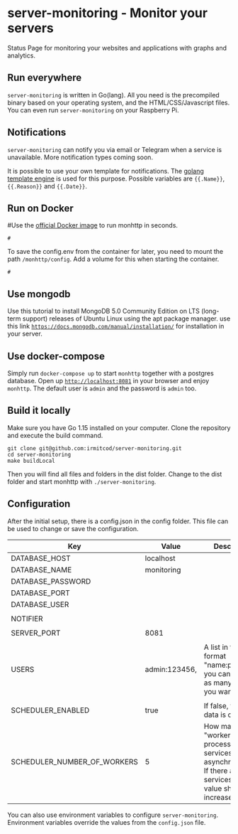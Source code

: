 # server-monitoring - Monitor your servers

Status Page for monitoring your websites and applications with graphs and analytics.

## Run everywhere

`server-monitoring` is written in Go(lang). All you need is the precompiled binary based on your operating system, and the
HTML/CSS/Javascript files. You can even run `server-monitoring` on your Raspberry Pi.

## Notifications

`server-monitoring` can notify you via email or Telegram when a service is unavailable. More notification types coming soon.

It is possible to use your own template for notifications. The [golang template engine](https://golang.org/pkg/text/template/#example_Template) is used for this purpose. Possible variables are `{{.Name}}`, `{{.Reason}}` and `{{.Date}}`.

## Run on Docker

#Use the [official Docker image](https://hub.docker.com/r/koloooo/monhttp) to run monhttp in seconds.

``` shell
#
```

To save the config.env from the container for later, you need to mount the path `/monhttp/config`. Add a volume for this
when starting the container.

``` shell
#
```
## Use mongodb
Use this tutorial to install MongoDB 5.0 Community Edition on LTS (long-term support) releases of Ubuntu Linux using the apt package manager.
 use this link [`https://docs.mongodb.com/manual/installation/`](https://docs.mongodb.com/manual/installation/) for installation in your server.

## Use docker-compose

Simply run `docker-compose up` to start `monhttp` together with a postgres database. Open
up [`http://localhost:8081`](http://localhost:8081) in your browser and enjoy `monhttp`. The default user is `admin` and
the password is `admin` too.

## Build it locally

Make sure you have Go 1.15 installed on your computer. Clone the repository and execute the build
command.

``` shell
git clone git@github.com:irmitcod/server-monitoring.git
cd server-monitoring
make buildLocal
```

Then you will find all files and folders in the dist folder. Change to the dist folder and start monhttp
with `./server-monitoring`.

## Configuration

After the initial setup, there is a config.json in the config folder. This file can be used to change or save the
configuration.

| Key  | Value  | Description  |
|---|---|---|
| DATABASE_HOST | localhost  |   |
| DATABASE_NAME |  monitoring |   |
| DATABASE_PASSWORD |  |   |
| DATABASE_PORT |   |   |
| DATABASE_USER |   |   |
|   |   |   |
| NOTIFIER |   |   |
|   |   |   |
| SERVER_PORT | 8081  |   |
|   |   |   |
| USERS | admin:123456,  | A list in the format "name:password" you can add here as many users as you want to  |
|   |   |   |
| SCHEDULER_ENABLED  | true  | If false, then no data is collected  |
| SCHEDULER_NUMBER_OF_WORKERS  | 5  | How many "workers" should process the services asynchronously. If there are many services, the value should be increased.  |


You can also use environment variables to configure `server-monitoring`. Environment variables override the values from the `config.json` file.
